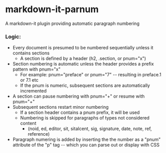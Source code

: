 # markdown-it-parnum
A markdown-it plugin providing automatic paragraph numbering


### Logic:

* Every document is presumed to be numbered sequentially unless it contains sections
   * A section is defined by a header (h2, .section, or pnum="x")  
* Section numbering is automatic unless the header provides a prefix pattern with pnum="x"
   * For example: pnum="preface" or pnum="7" -- resulting in preface.1 or 7.1 etc
   * If the pnum is numeric, subsequent sections are automatically incremented
* A section can pause numbering with pnum="+" or resume with pnum="+"
* Subsequent sections restart minor numbering
   * If a section header contains a pnum prefix, it will be used   
   * Numbering is skipped for paragraphs of types not considered content
      * (noid, ed, editor, sit, sitalcent, sig, signature, date, note, ref, reference)
* Paragraph numering is added by inserting the the number as a "pnum" attribute of the "p" tag -- which you can parse out or display with CSS
